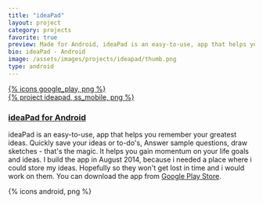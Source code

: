 ```yaml
---
title: "ideaPad"
layout: project
category: projects
favorite: true
preview: Made for Android, ideaPad is an easy-to-use, app that helps you remember your greatest ideas.
bio: ideaPad - Android
image: /assets/images/projects/ideapad/thumb.png
type: android
---
```


<div class="project spacing-one width-one">
  <a href="https://play.google.com/store/apps/details?id=com.ideapad" target="_blank">
    {% icons google_play, png %}
  </a>
</div>

<div class="project project-phone clear-left width-one">
  <a href="https://play.google.com/store/apps/details?id=com.ideapad" target="_blank">
    {% project ideapad, ss_mobile, png %}
  </a>
</div>

<div class="project-description fit-right width-four">
  <h3><a href="https://play.google.com/store/apps/details?id=com.ideapad" target="_blank">ideaPad for Android</a></h3>
  <p>ideaPad is an easy-to-use, app that helps you remember your greatest ideas. Quickly save your ideas or to-do's, Answer sample questions, draw sketches - that's the magic. It helps you gain momentum on your life goals and ideas. I build the app in August 2014, because i needed a place where i could store my ideas. Hopefully so they won't get lost in time and i would work on them. You can download the app from <a href="https://play.google.com/store/apps/details?id=com.ideapad" target="_blank">Google Play Store</a>.
  </p>
</div>

<div class="project spacing-three width-one">
    {% icons android, png %}
</div>
